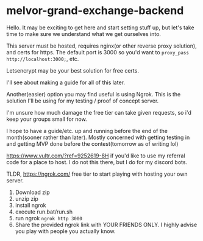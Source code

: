 # melvor-grand-exchange-backend

Hello.
It may be exciting to get here and start setting stuff up, but let's take time to make sure we understand what we get ourselves into.

This server must be hosted, requires nginx(or other reverse proxy solution), and certs for https. The default port is 3000 so you'd want to `proxy_pass http://localhost:3000;`, etc.

Letsencrypt may be your best solution for free certs.

I'll see about making a guide for all of this later.

Another(easier) option you may find useful is using Ngrok. This is the solution I'll be using for my testing / proof of concept server.

I'm unsure how much damage the free tier can take given requests, so i'd keep your groups small for now.



I hope to have a guide/etc. up and running before the end of the month(sooner rather than later). Mostly concerned with getting testing in and getting MVP done before the contest(tomorrow as of writing lol)


https://www.vultr.com/?ref=9252619-8H if you'd like to use my referral code for a place to host. I do not this there, but I do for my discord bots.


TLDR, https://ngrok.com/ free tier to start playing with hosting your own server.

1. Download zip
2. unzip zip
3. install ngrok
4. execute run.bat/run.sh
5. run ngrok `ngrok http 3000`
6. Share the provided ngrok link with YOUR FRIENDS ONLY. I highly advise you play with people you actually know.

